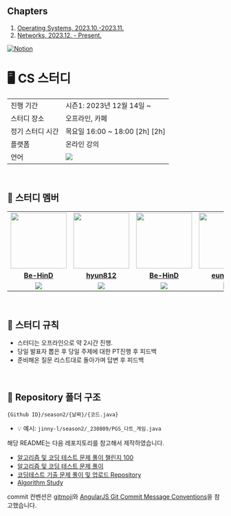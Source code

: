 ## Chapters

1. [Operating Systems, 2023.10.-2023.11.](./Operating%20Systems/README.md)
2. [Networks, 2023.12. - Present.](./Networks/README.md)
<a href="https://www.notion.so/hyokikomori/Algorithm-Study-eeab1b7059824f96b2733d6bc7218428?pvs=4">
<img src="https://img.shields.io/badge/Notion-%23000000.svg?style=for-the-flat&amp;logo=notion&amp;logoColor=white" alt="Notion">
</a>

# 🖥 CS 스터디

<table>
  <tr>
    <td>진행 기간</td>
    <td>시즌1: 2023년 12월 14일 ~ </td>
  </tr>
  <tr>
    <td>스터디 장소</td>
    <td>오프라인, 카페</td>
  </tr>
  <tr>
    <td>정기 스터디 시간</td>
    <td>목요일 16:00 ~ 18:00 [2h] [2h]
  </tr>
  <tr>
    <td>플랫폼</td>
    <td>온라인 강의</td>
  </tr>
  <tr>
    <td>언어</td>
    <td><img src="https://img.shields.io/badge/Java-007396.svg?&style=for-the-badge&logo=Java&logoColor=white">
    </td>
  </tr>
</table>

<br/>

## 🤖 스터디 멤버

<table>
 <tr>
    <td align="center"><a href="https://github.com/Be-HinD"><img src="https://avatars.githubusercontent.com/Be-HinD" width="130px;" alt=""></a></td>
    <td align="center"><a href="https://github.com/hyun812"><img src="https://avatars.githubusercontent.com/eat-alone" width="130px;" alt=""></a></td>
    <td align="center"><a href="https://github.com/kimhaechang1"><img src="https://avatars.githubusercontent.com/cheesecat47" width="130px;" alt=""></a></td>
    <td align="center"><a href="https://github.com/Kimjuyi"><img src="https://avatars.githubusercontent.com/Kimjuyi" width="130px;" alt=""></a></td>
   <td align="center"><a href="https://github.com/kimhaechang1"><img src="https://avatars.githubusercontent.com/cheesecat47" width="130px;" alt=""></a></td>
   <td align="center"><a href="https://github.com/kimhaechang1"><img src="https://avatars.githubusercontent.com/cheesecat47" width="130px;" alt=""></a></td>
  </tr>
  <tr>
    <td align="center"><a href="https://github.com/Be-HinD"><b>Be-HinD</b></a></td>
    <td align="center"><a href="https://github.com/hyun812"><b>hyun812</b></a></td>
    <td align="center"><a href="https://github.com/Be-HinD"><b>Be-HinD</b></a></td>
    <td align="center"><a href="https://github.com/eat-alone"><b>eunalove</b></a></td>
    <td align="center"><a href="https://github.com/cheesecat47"><b>kimhaechang1</b></a></td>
    <td align="center"><a href="https://github.com/Kimjuyi"><b>Kimjuyi</b></a></td>
  </tr>
  <tr> 
    <td align="center"><img src="https://img.shields.io/badge/Java-007396.svg?&style=for-the-badge&logo=Java&logoColor=white"></td>
    <td align="center"><img src="https://img.shields.io/badge/Java-007396.svg?&style=for-the-badge&logo=Java&logoColor=white"></td>
    <td align="center"><img src="https://img.shields.io/badge/Java-007396.svg?&style=for-the-badge&logo=Java&logoColor=white"></td>
    <td align="center"><img src="https://img.shields.io/badge/Java-007396.svg?&style=for-the-badge&logo=Java&logoColor=white"></td>
    <td align="center"><img src="https://img.shields.io/badge/Java-007396.svg?&style=for-the-badge&logo=Java&logoColor=white"></td>
    <td align="center"><img src="https://img.shields.io/badge/Java-007396.svg?&style=for-the-badge&logo=Java&logoColor=white"></td>
  </tr> 
</table>

<br/>

## 📌 스터디 규칙
- 스터디는 오프라인으로 약 2시간 진행.
- 당일 발표자 뽑은 후 당일 주제에 대한 PT진행 후 피드백
- 준비해온 질문 리스트대로 돌아가며 답변 후 피드백
  
<br/>

## 📁 Repository 폴더 구조
```
{Github ID}/season2/{날짜}/{코드.java}
```

- 💡 예시: `jinny-l/season2/_230809/PGS_다트_게임.java`


해당 README는 다음 레포지토리를 참고해서 제작하였습니다.

- [알고리즘 및 코딩 테스트 문제 풀이 챌린지 100](https://github.com/ellynhan/challenge100-codingtest-study)
- [알고리즘 및 코딩 테스트 문제 풀이](https://github.com/Seongho0503/Algo_Study)
- [코딩테스트 기출 문제 풀이 및 업로드 Repository](https://github.com/CodeTest-StudyGroup/Code-Test-Study)
- [Algorithm Study](https://github.com/b1urrrr/Algorithm-Study)

commit 컨벤션은 [gitmoji](https://gitmoji.dev/)와 [AngularJS Git Commit Message Conventions](https://gist.github.com/stephenparish/9941e89d80e2bc58a153)을 참고했습니다.
